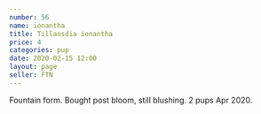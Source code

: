 ```yaml
---
number: 56
name: ionantha
title: Tillansdia ionantha
price: 4
categories: pup 
date: 2020-02-15 12:00
layout: page
seller: FTN
---
```

Fountain form. Bought post bloom, still blushing. 2 pups Apr 2020.
